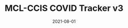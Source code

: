 ---
title: MCL-CCIS COVID Tracker v3
summary: A library information system
date: 2021-08-01
thumbnail: "/images/CovidTrackerV3.png"
gallery: ["image1.png", "image2.png"]
github:
website:
hidden: false
---